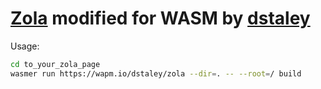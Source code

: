 # [Zola](https://www.getzola.org/) modified for WASM by [dstaley](https://github.com/dstaley/zola/tree/wasm)

Usage:
```bash
cd to_your_zola_page
wasmer run https://wapm.io/dstaley/zola --dir=. -- --root=/ build
```
